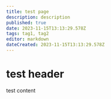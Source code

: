 ```yaml
---
title: test page
description: description
published: true
date: 2023-11-15T13:13:29.578Z
tags: tag1, tag2
editor: markdown
dateCreated: 2023-11-15T13:13:29.578Z
---
```


# test header
test content